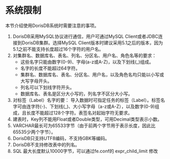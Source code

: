 # 系统限制

本节介绍使用DorisDB系统时需要注意的事项。

1. DorisDB采用MySQL协议进行通信，用户可通过MySQL Client或者JDBC连接到DorisDB集群。选择MySQL Client版本时建议采用5.1之后的版本，因为5.1之前不能支持长度超过16个字符的用户名。
2. 对集群名、数据库名、表名、列名、分区名、用户名、角色名等的要求：
    * 这些名字只能由数字(0-9)、字母(a-z或A-Z)，以及下划线(\_)组成。
    * 名字的长度不能超过64字符。
    * 集群名、数据库名、表名、分区名、用户名，以及角色名均只能以小写或大写字母开头。
    * 列名可以下划线字符开头。
    * 数据库名、表名是区分大小写的，列名字不区分大小写。
3. 对标签（Label）名字的要：
    导入数据时可指定任务的标签（Label）。标签名字可由连字符(-)、下划线(\_)、大小写字母（a-z或A-Z），以及数字(0-9)组成，且长度不能超过128个字符。表签名对起始字符无要求。
4. 建表时，Key列不能用Float或者Double类型，可用Decimal类型表示小数。
5. VARCHAR最长可为65533字节（由于前两个字节用于表示长度，因此比65535少两个字节）。
6. DorisDB只支持UTF8编码，不支持GBK等编码。
7. DorisDB不支持修改表中的列名。
8. SQL 最大长度默认10000字节，可以通过fe.conf的 expr\_child\_limit 修改
